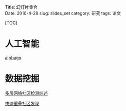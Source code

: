 Title: 幻灯片集合   
Date: 2016-4-28
slug: slides_set
category: 研究
tags: 论文

[TOC]

# 人工智能

[alphago](alphago.html)

# 数据挖掘

[多层网络社区检测综述](多层网络社区检测综述.html)

[快速重叠社区发现](FOCS_slide.html)